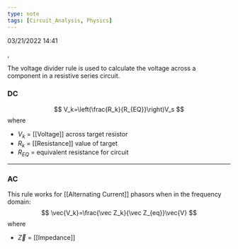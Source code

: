 ```yaml
---
type: note
tags: [Circuit_Analysis, Physics]
---
```

03/21/2022 14:41

 , 

The voltage divider rule is used to calculate the voltage across a component in a resistive series circuit.

### DC
$$
V_k=\left(\frac{R_k}{R_{EQ}}\right)V_s
$$
where
- $V_k$ = [[Voltage]] across target resistor
- $R_k$ = [[Resistance]] value of target
- $R_{EQ}$ = equivalent resistance for circuit

---

### AC
This rule works for [[Alternating Current]]  phasors when in the frequency domain:
$$
\vec{V_k}=\frac{\vec Z_k}{\vec Z_{eq}}\vec{V}
$$
where
- $\vec Z$ = [[Impedance]]


